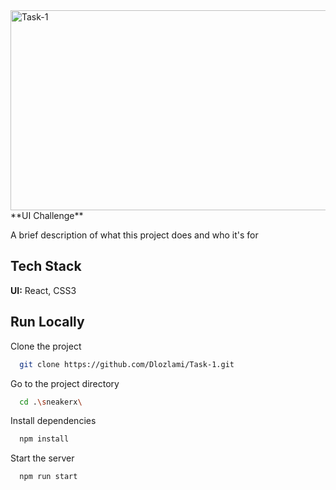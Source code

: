 <img src="https://socialify.git.ci/Dlozlami/Task-1/image?language=1&name=1&owner=1&stargazers=1&theme=Light" alt="Task-1" width="640" height="320" />
**UI Challenge**

A brief description of what this project does and who it's for


## Tech Stack

**UI:** React, CSS3




## Run Locally

Clone the project

```bash
  git clone https://github.com/Dlozlami/Task-1.git
```

Go to the project directory

```bash
  cd .\sneakerx\
```

Install dependencies

```bash
  npm install
```

Start the server

```bash
  npm run start
```

